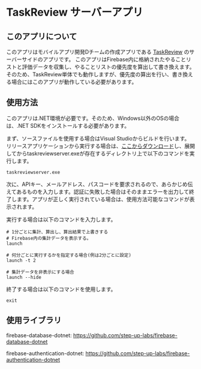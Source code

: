 # TaskReview サーバーアプリ
## このアプリについて
このアプリはモバイルアプリ開発Dチームの作成アプリである
[TaskReview](https://github.com/haruto0707/TaskReview)
のサーバーサイドのアプリです。
このアプリはFirebase内に格納されたやることリストと評価データを収集し、やることリストの優先度を算出して書き換えます。そのため、TaskReview単体でも動作しますが、優先度の算出を行い、書き換える場合にはこのアプリが動作している必要があります。

## 使用方法
このアプリは.NET環境が必要です。そのため、Windows以外のOSの場合は、.NET SDKをインストールする必要があります。

まず、ソースファイルを使用する場合はVisual Studioからビルドを行います。
リリースアプリケーションから実行する場合は、[ここからダウンロード](https://github.com/Sakamaki-So/TaskReviewServer/releases/tag/1.1)し、展開してからtaskreviewserver.exeが存在するディレクトリ上で以下のコマンドを実行します。
```
taskreviewserver.exe
```

次に、APIキー、メールアドレス、パスコードを要求されるので、あらかじめ伝えてあるものを入力します。認証に失敗した場合はそのままエラーを出力して終了します。アプリが正しく実行されている場合は、使用方法可能なコマンドが表示されます。

実行する場合は以下のコマンドを入力します。

```shell
# 1分ごとに集計、算出し、算出結果で上書きする
# Firebase内の集計データを表示する。
launch

# 何分ごとに実行するかを指定する場合(例は2分ごとに設定)
launch -t 2

# 集計データを非表示にする場合
launch --hide
```

終了する場合は以下のコマンドを使用します。
```
exit
```



## 使用ライブラリ
firebase-database-dotnet: https://github.com/step-up-labs/firebase-database-dotnet

firebase-authentication-dotnet: https://github.com/step-up-labs/firebase-authentication-dotnet